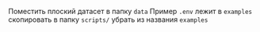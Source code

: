 Поместить плоский датасет в папку `data`
Пример `.env` лежит в `examples` скопировать в папку `scripts/` убрать из названия `examples`